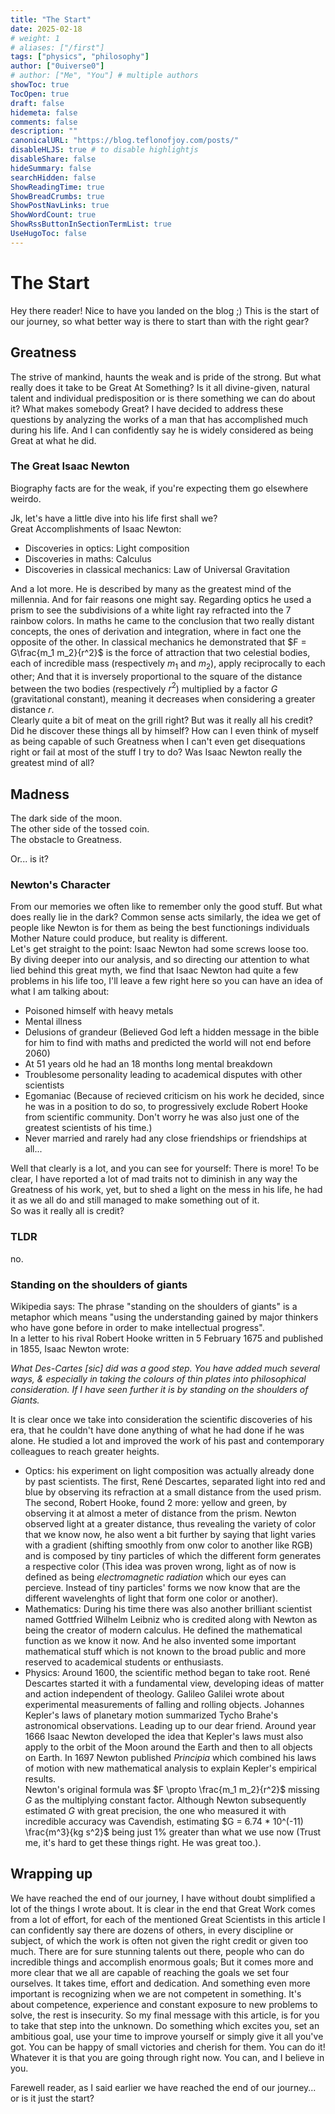 ```yaml
---
title: "The Start"
date: 2025-02-18
# weight: 1
# aliases: ["/first"]
tags: ["physics", "philosophy"]
author: ["0uiverse0"]
# author: ["Me", "You"] # multiple authors
showToc: true
TocOpen: true
draft: false
hidemeta: false
comments: false
description: ""
canonicalURL: "https://blog.teflonofjoy.com/posts/"
disableHLJS: true # to disable highlightjs
disableShare: false
hideSummary: false
searchHidden: false
ShowReadingTime: true
ShowBreadCrumbs: true
ShowPostNavLinks: true
ShowWordCount: true
ShowRssButtonInSectionTermList: true
UseHugoToc: false
---
```

# The Start

Hey there reader! Nice to have you landed on the blog ;) This is the start of our journey, so what better way is there to start than with the right gear?

## Greatness

The strive of mankind, haunts the weak and is pride of the strong. But what really does it take to be Great At Something? Is it all divine-given, natural talent and individual predisposition or is there something we can do about it? What makes somebody Great? I have decided to address these questions by analyzing the works of a man that has accomplished much during his life. And I can confidently say he is widely considered as being Great at what he did.

### The Great Isaac Newton

Biography facts are for the weak, if you're expecting them go elsewhere weirdo.  
  
Jk, let's have a little dive into his life first shall we?  
Great Accomplishments of Isaac Newton:

- Discoveries in optics: Light composition
- Discoveries in maths: Calculus
- Discoveries in classical mechanics: Law of Universal Gravitation

And a lot more. He is described by many as the greatest mind of the millennia. And for fair reasons one might say. Regarding optics he used a prism to see the subdivisions of a white light ray refracted into the 7 rainbow colors. In maths he came to the conclusion that two really distant concepts, the ones of derivation and integration, where in fact one the opposite of the other. In classical mechanics he demonstrated that $F = G\frac{m_1 m_2}{r^2}$ is the force of attraction that two celestial bodies, each of incredible mass (respectively $m_1$ and $m_2$), apply reciprocally to each other; And that it is inversely proportional to the square of the distance between the two bodies (respectively $r^2$) multiplied by a factor $G$ (gravitational constant), meaning it decreases when considering a greater distance $r$.  
Clearly quite a bit of meat on the grill right? But was it really all his credit? Did he discover these things all by himself? How can I even think of myself as being capable of such Greatness when I can't even get disequations right or fail at most of the stuff I try to do? Was Isaac Newton really the greatest mind of all?

## Madness

The dark side of the moon.  
The other side of the tossed coin.  
The obstacle to Greatness.  
  
Or... is it?

### Newton's Character

From our memories we often like to remember only the good stuff. But what does really lie in the dark? Common sense acts similarly, the idea we get of people like Newton is for them as being the best functionings individuals Mother Nature could produce, but reality is different.    
Let's get straight to the point: Isaac Newton had some screws loose too.  
By diving deeper into our analysis, and so directing our attention to what lied behind this great myth, we find that Isaac Newton had quite a few problems in his life too, I'll leave a few right here so you can have an idea of what I am talking about:

-  Poisoned himself with heavy metals
-  Mental illness 
-  Delusions of grandeur (Believed God left a hidden message in the bible for him to find with maths and predicted the world will not end before 2060)
-  At 51 years old he had an 18 months long mental breakdown
-  Troublesome personality leading to academical disputes with other scientists
-  Egomaniac (Because of recieved criticism on his work he decided, since he was in a position to do so, to progressively exclude Robert Hooke from scientific community. Don't worry he was also just one of the greatest scientists of his time.)
-  Never married and rarely had any close friendships or friendships at all...

Well that clearly is a lot, and you can see for yourself: There is more! To be clear, I have reported a lot of mad traits not to diminish in any way the Greatness of his work, yet, but to shed a light on the mess in his life, he had it as we all do and still managed to make something out of it.  
So was it really all is credit?

### TLDR

no.

### Standing on the shoulders of giants

Wikipedia says: The phrase "standing on the shoulders of giants" is a metaphor which means "using the understanding gained by major thinkers who have gone before in order to make intellectual progress".  
In a letter to his rival Robert Hooke written in 5 February 1675 and published in 1855, Isaac Newton wrote:
  
*What Des-Cartes [sic] did was a good step. You have added much several ways, & especially in taking the colours of thin plates into philosophical consideration. If I have seen further it is by standing on the shoulders of Giants.*  

It is clear once we take into consideration the scientific discoveries of his era, that he couldn't have done anything of what he had done if he was alone. He studied a lot and improved the work of his past and contemporary colleagues to reach greater heights.

- Optics: his experiment on light composition was actually already done by past scientists. The first, René Descartes, separated light into red and blue by observing its refraction at a small distance from the used prism. The second, Robert Hooke, found 2 more: yellow and green, by observing it at almost a meter of distance from the prism. Newton observed light at a greater distance, thus revealing the variety of color that we know now, he also went a bit further by saying that light varies with a gradient (shifting smoothly from onw color to another like RGB) and is composed by tiny particles of which the different form generates a respective color (This idea was proven wrong, light as of now is defined as being *electromagnetic radiation* which our eyes can percieve. Instead of tiny particles' forms we now know that are the different wavelenghts of light that form one color or another).
- Mathematics: During his time there was also another brilliant scientist named Gottfried Wilhelm Leibniz who is credited along with Newton as being the creator of modern calculus. He defined the mathematical function as we know it now. And he also invented some important mathematical stuff which is not known to the broad public and more reserved to academical students or enthusiasts.
- Physics: Around 1600, the scientific method began to take root. René Descartes started it with a fundamental view, developing ideas of matter and action independent of theology. Galileo Galilei wrote about experimental measurements of falling and rolling objects. Johannes Kepler's laws of planetary motion summarized Tycho Brahe's astronomical observations. Leading up to our dear friend. Around year 1666 Isaac Newton developed the idea that Kepler's laws must also apply to the orbit of the Moon around the Earth and then to all objects on Earth. In 1697 Newton published *Principia* which combined his laws of motion with new mathematical analysis to explain Kepler's empirical results.  
Newton's original formula was $F \propto \frac{m_1 m_2}{r^2}$ missing $G$ as the multiplying constant factor. Although Newton subsequently estimated $G$ with great precision, the one who measured it with incredible accuracy was Cavendish, estimating $G = 6.74 * 10^(-11) \frac{m^3}{kg s^2}$ being just 1\% greater than what we use now (Trust me, it's hard to get these things right. He was great too.). 

## Wrapping up

We have reached the end of our journey, I have without doubt simplified a lot of the things I wrote about. It is clear in the end that Great Work comes from a lot of effort, for each of the mentioned Great Scientists in this article I can confidently say there are dozens of others, in every discipline or subject, of which the work is often not given the right credit or given too much. There are for sure stunning talents out there, people who can do incredible things and accomplish enormous goals; But it comes more and more clear that we all are capable of reaching the goals we set four ourselves. It takes time, effort and dedication. And something even more important is recognizing when we are not competent in something. It's about competence, experience and constant exposure to new problems to solve, the rest is insecurity. So my final message with this article, is for you to take that step into the unknown. Do something which excites you, set an ambitious goal, use your time to improve yourself or simply give it all you've got. You can be happy of small victories and cherish for them. You can do it! Whatever it is that you are going through right now. You can, and I believe in you.  
    
Farewell reader, as I said earlier we have reached the end of our journey... or is it just the start?